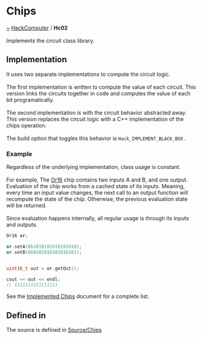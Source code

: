 <a id="chips"></a>
<h1>Chips</h1>
<a id="a01584"></a>
<a href="https://github.com/CharlesCarley/HackComputer#~">~</a>
<a href="index.md#index">HackComputer</a>
<span class="inline-text">/</span>
<span class="bold-text"><b>Hc02</b></span>
<br/>
<br/>
<span class="inline-text">Implements the circuit class library.</span>
<a id="implementation"></a>
<h2>Implementation</h2>
<span class="inline-text">It uses two separate implementations to compute the circuit logic.</span>
<br/>
<br/>
<span class="inline-text">
 The first implementation is written to compute the value of each circuit. This version links the circuits together in code and computes the value of each bit programatically. </span>
<br/>
<br/>
<span class="inline-text">
 The second implementation is with the circuit behavior abstracted away. This version replaces the circuit logic with a C++ implementation of the chips operation. </span>
<br/>
<br/>
<span class="inline-text">
 The build option that toggles this behavior is </span>
<code class="typewriter">Hack_IMPLEMENT_BLACK_BOX</code>
<span class="inline-text">.</span>
<a id="example"></a>
<h3>Example</h3>
<span class="inline-text">Regardless of the underlying implementation, class usage is constant.</span>
<br/>
<br/>
<span class="inline-text">
 For example, The </span>
<a href="a01101.md#or16">Or16</a>
<span class="inline-text"> chip contains two inputs A and B, and one output. Evaluation of the chip works from a cached state of its inputs. Meaning, every time an input value changes, the next call to an output function will recompute the state of the chip. Otherwise, the previous evaluation state will be returned. </span>
<br/>
<br/>
<span class="inline-text">
Since evaluation happens internally, all regular usage is through its inputs and outputs.</span>

```cpp
Or16 or;

or.setA(0b1010101010101010);
or.setB(0b0101010101010101);


uint16_t out = or.getOut();

cout << out << endl;
// 1111111111111111
```
<span class="inline-text">See the </span>
<a href="a01585.md#hc0201">Implemented Chips</a>
<span class="inline-text"> document for a complete list.</span>
<a id="a01584_1hc02defined"></a>
<a id="defined-in"></a>
<h2>Defined in</h2>
<span class="inline-text">The source is defined in </span>
<a href="../../Source/Chips#source-chips">Source/Chips</a>
<br/>
</div>
</div>
</body>
</html>
